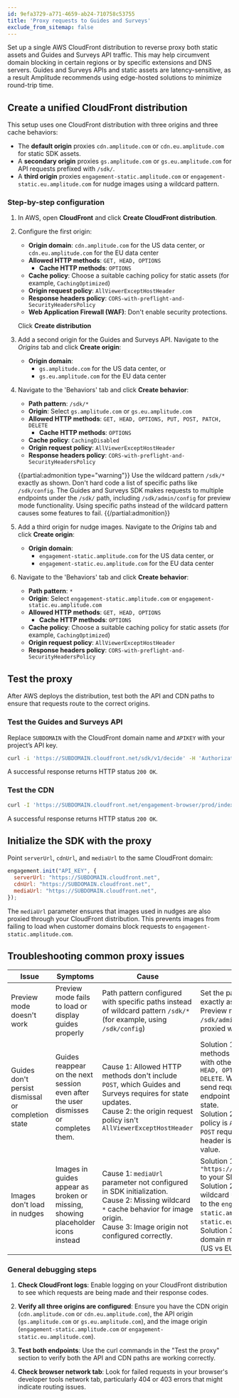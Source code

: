 ```yaml
---
id: 9efa3729-a771-4659-ab24-710758c53755
title: 'Proxy requests to Guides and Surveys'
exclude_from_sitemap: false
---
```


Set up a single AWS CloudFront distribution to reverse proxy both static assets and Guides and Surveys API traffic. This may help circumvent domain blocking in certain regions or by specific extensions and DNS servers. Guides and Surveys APIs and static assets are latency-sensitive, as a result Amplitude recommends using edge-hosted solutions to minimize round-trip time.

## Create a unified CloudFront distribution

This setup uses one CloudFront distribution with three origins and three cache behaviors:

- The **default origin** proxies `cdn.amplitude.com` or `cdn.eu.amplitude.com` for static SDK assets.
- A **secondary origin** proxies `gs.amplitude.com` or `gs.eu.amplitude.com` for API requests prefixed with `/sdk/`.
- A **third origin** proxies `engagement-static.amplitude.com` or `engagement-static.eu.amplitude.com` for nudge images using a wildcard pattern.

### Step-by-step configuration

1. In AWS, open **CloudFront** and click **Create CloudFront distribution**.

2. Configure the first origin:

   - **Origin domain**: `cdn.amplitude.com` for the US data center, or `cdn.eu.amplitude.com` for the EU data center
   - **Allowed HTTP methods**: `GET, HEAD, OPTIONS`
        - **Cache HTTP methods**: `OPTIONS`
   - **Cache policy**: Choose a suitable caching policy for static assets (for example, `CachingOptimized`)
   - **Origin request policy**: `AllViewerExceptHostHeader`
   - **Response headers policy**: `CORS-with-preflight-and-SecurityHeadersPolicy`
   - **Web Application Firewall (WAF)**: Don't enable security protections.

   Click **Create distribution**

3. Add a second origin for the Guides and Surveys API. Navigate to the _Origins_ tab and click **Create origin**:

   - **Origin domain**:
     - `gs.amplitude.com` for the US data center, or
     - `gs.eu.amplitude.com` for the EU data center

4. Navigate to the 'Behaviors' tab and click **Create behavior**:

   - **Path pattern**: `/sdk/*`
   - **Origin**: Select `gs.amplitude.com` or `gs.eu.amplitude.com`
   - **Allowed HTTP methods**: `GET, HEAD, OPTIONS, PUT, POST, PATCH, DELETE`
        - **Cache HTTP methods**: `OPTIONS`
   - **Cache policy**: `CachingDisabled`
   - **Origin request policy**: `AllViewerExceptHostHeader`
   - **Response headers policy**: `CORS-with-preflight-and-SecurityHeadersPolicy`

   {{partial:admonition type="warning"}}
   Use the wildcard pattern `/sdk/*` exactly as shown. Don't hard code a list of specific paths like `/sdk/config`. The Guides and Surveys SDK makes requests to multiple endpoints under the `/sdk/` path, including `/sdk/admin/config` for preview mode functionality. Using specific paths instead of the wildcard pattern causes some features to fail.
   {{/partial:admonition}}

5. Add a third origin for nudge images. Navigate to the _Origins_ tab and click **Create origin**:

   - **Origin domain**:
     - `engagement-static.amplitude.com` for the US data center, or
     - `engagement-static.eu.amplitude.com` for the EU data center

6. Navigate to the 'Behaviors' tab and click **Create behavior**:

   - **Path pattern**: `*`
   - **Origin**: Select `engagement-static.amplitude.com` or `engagement-static.eu.amplitude.com`
   - **Allowed HTTP methods**: `GET, HEAD, OPTIONS`
     - **Cache HTTP methods**: `OPTIONS`
   - **Cache policy**: Choose a suitable caching policy for static assets (for example, `CachingOptimized`)
   - **Origin request policy**: `AllViewerExceptHostHeader`
   - **Response headers policy**: `CORS-with-preflight-and-SecurityHeadersPolicy`

## Test the proxy

After AWS deploys the distribution, test both the API and CDN paths to ensure that requests route to the correct origins.

### Test the Guides and Surveys API

Replace `SUBDOMAIN` with the CloudFront domain name and `APIKEY` with your project’s API key.

```bash
curl -i 'https://SUBDOMAIN.cloudfront.net/sdk/v1/decide' -H 'Authorization: Api-Key APIKEY'
```

A successful response returns HTTP status `200 OK`.

### Test the CDN

```bash
curl -I 'https://SUBDOMAIN.cloudfront.net/engagement-browser/prod/index.min.js.gz'
```

A successful response returns HTTP status `200 OK`.

## Initialize the SDK with the proxy

Point `serverUrl`, `cdnUrl`, and `mediaUrl` to the same CloudFront domain:

```js
engagement.init("API_KEY", {
  serverUrl: "https://SUBDOMAIN.cloudfront.net",
  cdnUrl: "https://SUBDOMAIN.cloudfront.net",
  mediaUrl: "https://SUBDOMAIN.cloudfront.net",
});
```

The `mediaUrl` parameter ensures that images used in nudges are also proxied through your CloudFront distribution. This prevents images from failing to load when customer domains block requests to `engagement-static.amplitude.com`.

## Troubleshooting common proxy issues

| Issue                                              | Symptoms                                                                             | Cause                                                                                                                                                                                    | Solution                                                                                                                                                                                                                                                                                                                                                                                                                        |
| -------------------------------------------------- | ------------------------------------------------------------------------------------ | ---------------------------------------------------------------------------------------------------------------------------------------------------------------------------------------- | ------------------------------------------------------------------------------------------------------------------------------------------------------------------------------------------------------------------------------------------------------------------------------------------------------------------------------------------------------------------------------------------------------------------------------- |
| Preview mode doesn't work                          | Preview mode fails to load or display guides properly                                | Path pattern configured with specific paths instead of wildcard pattern `/sdk/*` (for example, using `/sdk/config`)                                                                      | Set the path pattern to `/sdk/*` exactly as specified in step 4. Preview mode makes requests to `/sdk/admin/config`, which won't be proxied with specific paths.                                                                                                                                                                                                                                                                |
| Guides don't persist dismissal or completion state | Guides reappear on the next session even after the user dismisses or completes them. | Cause 1: Allowed HTTP methods don't include `POST`, which Guides and Surveys requires for state updates.<br>Cause 2: the origin request policy isn't `AllViewerExceptHostHeader`         | Solution 1: Verify that allowed HTTP methods in step 4 include `POST` along with other required methods: `GET, HEAD, OPTIONS, PUT, POST, PATCH, DELETE`. Without POST, the SDK can't send requests to the `/state` endpoint to update user interaction state.<br>Solution 2: Ensure the origin request policy is `AllViewerExceptHostHeader`. `POST` requests will fail if the host header is overridden with an invalid value. |
| Images don't load in nudges                        | Images in guides appear as broken or missing, showing placeholder icons instead      | Cause 1: `mediaUrl` parameter not configured in SDK initialization.<br>Cause 2: Missing wildcard `*` cache behavior for image origin.<br>Cause 3: Image origin not configured correctly. | Solution 1: Add `mediaUrl: "https://SUBDOMAIN.cloudfront.net"` to your SDK initialization.<br>Solution 2: Ensure you've created a wildcard `*` cache behavior pointing to the `engagement-static.amplitude.com` or `engagement-static.eu.amplitude.com` origin.<br>Solution 3: Verify the image origin domain matches your data center (US vs EU).                                                                              |

### General debugging steps

1. **Check CloudFront logs**: Enable logging on your CloudFront distribution to see which requests are being made and their response codes.

2. **Verify all three origins are configured**: Ensure you have the CDN origin (`cdn.amplitude.com` or `cdn.eu.amplitude.com`), the API origin (`gs.amplitude.com` or `gs.eu.amplitude.com`), and the image origin (`engagement-static.amplitude.com` or `engagement-static.eu.amplitude.com`).

3. **Test both endpoints**: Use the curl commands in the "Test the proxy" section to verify both the API and CDN paths are working correctly.

4. **Check browser network tab**: Look for failed requests in your browser's developer tools network tab, particularly 404 or 403 errors that might indicate routing issues.
